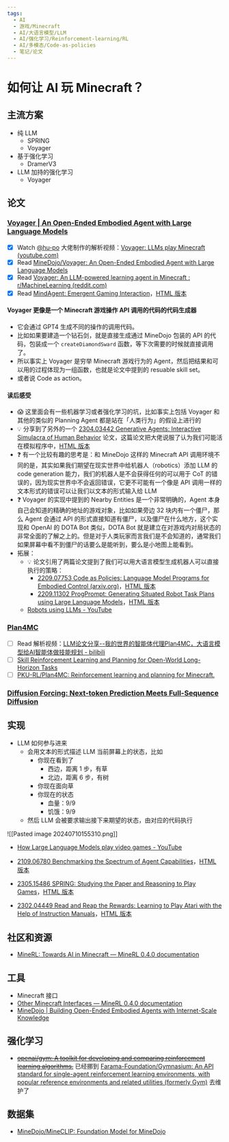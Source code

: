 ```yaml
---
tags:
  - AI
  - 游戏/Minecraft
  - AI/大语言模型/LLM
  - AI/强化学习/Reinforcement-learning/RL
  - AI/多模态/Code-as-policies
  - 笔记/论文
---
```

# 如何让 AI 玩 Minecraft？

## 主流方案

- 纯 LLM
	- SPRING
	- Voyager
- 基于强化学习
	- DramerV3
- LLM 加持的强化学习
	- Voyager

## 论文

### [Voyager | An Open-Ended Embodied Agent with Large Language Models](https://voyager.minedojo.org/)

- [x] <span class="text-sm px-1 py-0.5 border border-solid border-orange-500/30 text-orange-400 bg-orange-500/20 rounded-lg">Watch</span> [@hu-po](https://github.com/hu-po) 大佬制作的解析视频：[Voyager: LLMs play Minecraft (youtube.com)](https://www.youtube.com/watch?v=hhawa3tFN2s&t=2270s)
- [x] <span class="text-sm px-1 py-0.5 border border-solid border-orange-500/30 text-orange-400 bg-orange-500/20 rounded-lg">Read</span> [MineDojo/Voyager: An Open-Ended Embodied Agent with Large Language Models](https://github.com/MineDojo/Voyager)
- [x] <span class="text-sm px-1 py-0.5 border border-solid border-orange-500/30 text-orange-400 bg-orange-500/20 rounded-lg">Read</span> [Voyager: An LLM-powered learning agent in Minecraft : r/MachineLearning (reddit.com)](https://www.reddit.com/r/MachineLearning/comments/13sc0pp/voyager_an_llmpowered_learning_agent_in_minecraft/)
- [x] <span class="text-sm px-1 py-0.5 border border-solid border-orange-500/30 text-orange-400 bg-orange-500/20 rounded-lg">Read</span> [MindAgent: Emergent Gaming Interaction](https://arxiv.org/abs/2309.09971)，[HTML 版本](https://ar5iv.labs.arxiv.org/html/2309.09971)

#### Voyager 更像是一个 Minecraft 游戏操作 API 调用的代码的代码生成器

- 它会通过 GPT4 生成不同的操作的调用代码。
- 比如如果要建造一个钻石剑，就是直接生成通过 MineDojo 包装的 API 的代码，包装成一个 `createDiamondSward` 函数，等下次需要的时候就直接调用了。
- 所以事实上 Voyager 是穷举 Minecraft 游戏行为的 Agent，然后把结果和可以用的过程体现为一组函数，也就是论文中提到的 resuable skill set。
- 或者说 Code as action。

#### 读后感受

- 😱 这里面会有一些机器学习或者强化学习的坑，比如事实上包括 Voyager 和其他的类似的 Planning Agent 都是站在「人类行为」的假设上进行的
- 💡 分享到了另外的一个 [2304.03442 Generative Agents: Interactive Simulacra of Human Behavior](https://arxiv.org/abs/2304.03442) 论文，这篇论文把大佬说服了认为我们可能活在模拟程序中，[HTML 版本](https://ar5iv.labs.arxiv.org/html/2304.03442)
- ❓ 有一个比较有趣的思考是：和 MineDojo 这样的 Minecraft API 调用环境不同的是，其实如果我们期望在现实世界中给机器人（robotics）添加 LLM 的 code generation 能力，我们的机器人是不会获得任何的可以用于 CoT 的错误的，因为现实世界中不会返回错误，它更不可能有一个像是 API 调用一样的文本形式的错误可以让我们以文本的形式输入给 LLM
- ❓ Voyager 的实现中提到的 Nearby Entities 是一个非常明确的，Agent 本身自己会知道的精确的地址的游戏对象，比如如果旁边 32 块内有一个僵尸，那么 Agent 会通过 API 的形式直接知道有僵尸，以及僵尸在什么地方，这个实现和 OpenAI 的 DOTA Bot 类似，DOTA Bot 就是建立在对游戏内对局状态的非常全面的了解之上的。但是对于人类玩家而言我们是不会知道的，通常我们如果屏幕中看不到僵尸的话要么是能听到，要么是小地图上能看到。
- 拓展：
	- 💡 论文引用了两篇论文提到了我们可以用大语言模型生成机器人可以直接执行的策略：
		- [2209.07753 Code as Policies: Language Model Programs for Embodied Control (arxiv.org)](https://arxiv.org/abs/2209.07753)，[HTML 版本](https://ar5iv.labs.arxiv.org/html/2209.07753)
		- [2209.11302 ProgPrompt: Generating Situated Robot Task Plans using Large Language Models](https://arxiv.org/abs/2209.11302)，[HTML 版本](https://ar5iv.labs.arxiv.org/html/2209.11302)
	- [Robots using LLMs - YouTube](https://www.youtube.com/watch?v=1Gl93N2nhcE)

### [Plan4MC](https://sites.google.com/view/plan4mc)

- [ ] <span class="text-sm px-1 py-0.5 border border-solid border-orange-500/30 text-orange-400 bg-orange-500/20 rounded-lg">Read</span> 解析视频：[LLM论文分享--我的世界的智能体代理Plan4MC，大语言模型给AI智能体做技能规划 - bilibili](https://www.bilibili.com/video/BV1Cu411K7NR)
- [ ] [Skill Reinforcement Learning and Planning for Open-World Long-Horizon Tasks](https://arxiv.org/html/2303.16563v2)
- [ ] [PKU-RL/Plan4MC: Reinforcement learning and planning for Minecraft.](https://github.com/PKU-RL/Plan4MC)

### [Diffusion Forcing: Next-token Prediction Meets Full-Sequence Diffusion](https://boyuan.space/diffusion-forcing/)
## 实现

- LLM 如何参与进来
	- 会用文本的形式描述 LLM 当前屏幕上的状态，比如
		- 你现在看到了
			- 西边，距离 1 步，有草
			- 北边，距离 6 步，有树
		- 你现在面向草
		- 你现在的状态
			- 血量：9/9
			- 饥饿：9/9
	- 然后 LLM 会被要求输出接下来期望的状态，由对应的代码执行

![[Pasted image 20240710155310.png]]

- [How Large Language Models play video games - YouTube](https://www.youtube.com/watch?v=cXfnNoMgCio)

- [2109.06780 Benchmarking the Spectrum of Agent Capabilities](https://arxiv.org/abs/2109.06780)，[HTML 版本](https://ar5iv.labs.arxiv.org/html/2109.06780)
- [2305.15486 SPRING: Studying the Paper and Reasoning to Play Games](https://arxiv.org/abs/2305.15486)，[HTML 版本](https://ar5iv.labs.arxiv.org/html/2305.15486)
- [2302.04449 Read and Reap the Rewards: Learning to Play Atari with the Help of Instruction Manuals](https://arxiv.org/abs/2302.04449)，[HTML 版本](https://ar5iv.labs.arxiv.org/html/2302.04449)

## 社区和资源

- [MineRL: Towards AI in Minecraft — MineRL 0.4.0 documentation](https://minerl.readthedocs.io/en/latest/)
## 工具

- Minecraft 接口
- [Other Minecraft Interfaces — MineRL 0.4.0 documentation](https://minerl.readthedocs.io/en/latest/notes/interfaces.html#minedojo)
- [MineDojo | Building Open-Ended Embodied Agents with Internet-Scale Knowledge](https://minedojo.org/)

## 强化学习

- [~~openai/gym: A toolkit for developing and comparing reinforcement learning algorithms.~~](https://github.com/openai/gym?tab=readme-ov-file) 已经挪到 [Farama-Foundation/Gymnasium: An API standard for single-agent reinforcement learning environments, with popular reference environments and related utilities (formerly Gym)](https://github.com/Farama-Foundation/Gymnasium) 去维护了

## 数据集

- [MineDojo/MineCLIP: Foundation Model for MineDojo](https://github.com/MineDojo/MineCLIP)